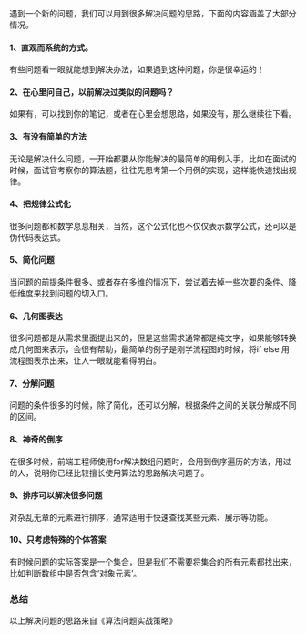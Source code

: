 遇到一个新的问题，我们可以用到很多解决问题的思路，下面的内容涵盖了大部分情况。

#### 1、直观而系统的方式。
有些问题看一眼就能想到解决办法，如果遇到这种问题，你是很幸运的！

#### 2、在心里问自己，以前解决过类似的问题吗？
如果有，可以找到你的笔记，或者在心里会想思路，如果没有，那么继续往下看。

#### 3、有没有简单的方法
无论是解决什么问题，一开始都要从你能解决的最简单的用例入手，比如在面试的时候，面试官考察你的算法题，往往先思考第一个用例的实现，这样能快速找出规律。

#### 4、把规律公式化
很多问题都和数学息息相关，当然，这个公式化也不仅仅表示数学公式，还可以是伪代码表达式。

#### 5、简化问题
当问题的前提条件很多、或者存在多维的情况下，尝试着去掉一些次要的条件、降低维度来找到问题的切入口。

#### 6、几何图表达
很多问题都是从需求里面提出来的，但是这些需求通常都是纯文字，如果能够转换成几何图来表示，会很有帮助，最简单的例子是刚学流程图的时候，将if else 用流程图表示出来，让人一眼就能看得明白。

#### 7、分解问题
问题的条件很多的时候，除了简化，还可以分解，根据条件之间的关联分解成不同的区间。

#### 8、神奇的倒序
在很多时候，前端工程师使用for解决数组问题时，会用到倒序遍历的方法，用过的人，说明你已经比较擅长使用算法的思路解决问题了。

#### 9、排序可以解决很多问题
对杂乱无章的元素进行排序，通常适用于快速查找某些元素、展示等功能。

#### 10、只考虑特殊的个体答案
有时候问题的实际答案是一个集合，但是我们不需要将集合的所有元素都找出来，比如判断数组中是否包含‘对象元素’。

### 总结
以上解决问题的思路来自《算法问题实战策略》
